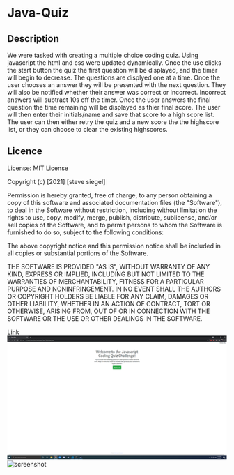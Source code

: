 # Java-Quiz

## Description

We were tasked with creating a multiple choice coding quiz. Using javascript the html and css were updated dynamically. Once the use clicks the start button the quiz the first question will be displayed, and the timer will begin to decrease. The questions are displyed one at a time. Once the user chooses an answer they will be presented with the next question. They will also be notified whether their answer was correct or incorrect. Incorrect answers will subtract 10s off the timer. Once the user answers the final question the time remaining will be displayed as thier final score. The user will then enter their initials/name and save that score to a high score list. The user can then either retry the quiz and a new score the the highscore list, or they can choose to clear the existing highscores. 

## Licence

License: MIT License

Copyright (c) [2021] [steve siegel]

Permission is hereby granted, free of charge, to any person obtaining a copy of this software and associated documentation files (the "Software"), to deal in the Software without restriction, including without limitation the rights to use, copy, modify, merge, publish, distribute, sublicense, and/or sell copies of the Software, and to permit persons to whom the Software is furnished to do so, subject to the following conditions:

The above copyright notice and this permission notice shall be included in all copies or substantial portions of the Software.

THE SOFTWARE IS PROVIDED "AS IS", WITHOUT WARRANTY OF ANY KIND, EXPRESS OR IMPLIED, INCLUDING BUT NOT LIMITED TO THE WARRANTIES OF MERCHANTABILITY, FITNESS FOR A PARTICULAR PURPOSE AND NONINFRINGEMENT. IN NO EVENT SHALL THE AUTHORS OR COPYRIGHT HOLDERS BE LIABLE FOR ANY CLAIM, DAMAGES OR OTHER LIABILITY, WHETHER IN AN ACTION OF CONTRACT, TORT OR OTHERWISE, ARISING FROM, OUT OF OR IN CONNECTION WITH THE SOFTWARE OR THE USE OR OTHER DEALINGS IN THE SOFTWARE.

[Link](https://stevegsiegel.github.io/Java-Quiz/)
![screenshot](assets/Screenshot/screenshot.png)
![screenshot](assets/Screeshot/quiz/png)